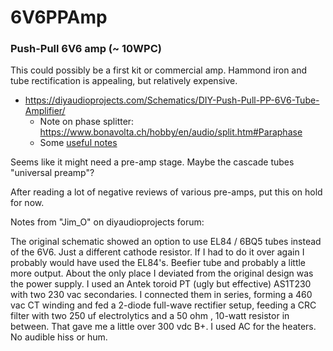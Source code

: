 # 6V6PPAmp
### Push-Pull 6V6 amp (~ 10WPC)

This could possibly be a first kit or commercial amp.  Hammond iron and tube rectification
is appealing, but relatively expensive.

 * https://diyaudioprojects.com/Schematics/DIY-Push-Pull-PP-6V6-Tube-Amplifier/
   * Note on phase splitter: https://www.bonavolta.ch/hobby/en/audio/split.htm#Paraphase
   * Some [useful notes](http://diyaudioprojects.com/Forum/viewtopic.php?f=9&t=6305)

Seems like it might need a pre-amp stage.  Maybe the cascade tubes "universal preamp"?

After reading a lot of negative reviews of various pre-amps, put this on hold for now.

Notes from "Jim_O" on diyaudioprojects forum:

The original schematic showed an option to use EL84 / 6BQ5 tubes instead of the 6V6. Just a different cathode resistor. If I had to do it over again I probably would have used the EL84's. Beefier tube and probably a little more output. About the only place I deviated from the original design was the power supply. I used an Antek toroid PT (ugly but effective) AS1T230 with two 230 vac secondaries. I connected them in series, forming a 460 vac CT winding and fed a 2-diode full-wave rectifier setup, feeding a CRC filter with two 250 uf electrolytics and a 50 ohm , 10-watt resistor in between. That gave me a little over 300 vdc B+. I used AC for the heaters. No audible hiss or hum.

